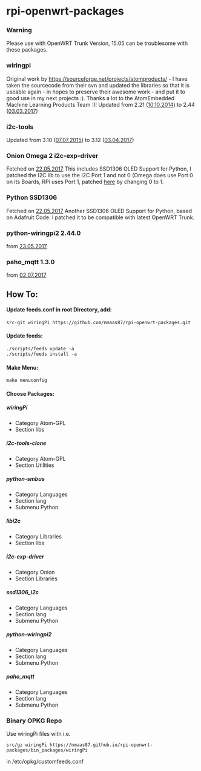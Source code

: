 # rpi-openwrt-packages

### Warning
Please use with OpenWRT Trunk Version, 15.05 can be troublesome with these packages.

### wiringpi 
Original work by https://sourceforge.net/projects/atomproducts/ - I have taken the sourcecode from their svn and updated the libraries so that it is useable again - in hopes to preserve their awesome work - and put it to good use in my next projects :).
Thanks a lot to the AtomEmbedded Machine Learning Products Team :)!
Updated from 2.21 ([10.10.2014](https://git.drogon.net/?p=wiringPi;a=commit;h=0a9fdeb29d31609ef834f050bdb8a7a65cd35e2b)) to 2.44 ([03.03.2017](https://git.drogon.net/?p=wiringPi;a=commit;h=96344ff7125182989f98d3be8d111952a8f74e15))

### i2c-tools
Updated from 3.10 ([07.07.2015](https://github.com/groeck/i2c-tools/commit/9726bed900c1e4a46b2c024a43dec987215570be)) to 3.12 ([03.04.2017](https://github.com/groeck/i2c-tools/commit/fe13737567e7733d8cbe587a08ccb7af5ff8ee8e))

### Onion Omega 2 i2c-exp-driver
Fetched on [22.05.2017](https://github.com/OnionIoT/OpenWRT-Packages/commit/6ef97880bf5a33936a6c73e3b0c249319b4cc648)
This includes SSD1306 OLED Support for Python, I patched the I2C lib to use the I2C Port 1 and not 0 (Omega does use Port 0 on its Boards, RPi uses Port 1, patched [here](https://github.com/nmaas87/rpi-openwrt-packages/blob/master/src/i2c-exp-driver/include/onion-i2c.h#L29) by changing 0 to 1. 

### Python SSD1306
Fetched on [22.05.2017](https://github.com/polkabana/bsb_ssd1306_i2c)
Another SSD1306 OLED Support for Python, based on Adafruit Code. I patched it to be compatible with latest OpenWRT Trunk.

### python-wiringpi2 2.44.0
from [23.05.2017](https://pypi.python.org/pypi/wiringpi)

### paho_mqtt 1.3.0
from [02.07.2017](https://github.com/eclipse/paho.mqtt.python)

## How To:

#### Update feeds.conf in root Directory, add:
```
src-git wiringPi https://github.com/nmaas87/rpi-openwrt-packages.git
```

#### Update feeds:
```
./scripts/feeds update -a
./scripts/feeds install -a
```

#### Make Menu:
```
make menuconfig
```

#### Choose Packages:

##### wiringPi
- Category Atom-GPL
- Section libs

##### i2c-tools-clone
- Category Atom-GPL
- Section Utilities

##### python-smbus
- Category Languages
- Section lang
- Submenu Python

##### libi2c
- Category Libraries
- Section libs

##### i2c-exp-driver
- Category Onion
- Section Libraries

##### ssd1306_i2c
- Category Languages
- Section lang
- Submenu Python

##### python-wiringpi2
- Category Languages
- Section lang
- Submenu Python

##### paho_mqtt
- Category Languages
- Section lang
- Submenu Python

### Binary OPKG Repo

Use wiringPi files with i.e.
```
src/gz wiringPi https://nmaas87.github.io/rpi-openwrt-packages/bin_packages/wiringPi
```
in /etc/opkg/customfeeds.conf
